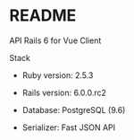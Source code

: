 # README

API Rails 6 for Vue Client

Stack

* Ruby version: 2.5.3

* Rails version: 6.0.0.rc2

* Database: PostgreSQL (9.6)

* Serializer: Fast JSON API

